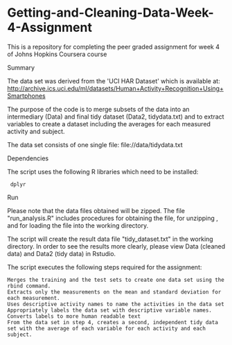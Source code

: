 # Getting-and-Cleaning-Data-Week-4-Assignment
This is a repository for completing the peer graded assignment for week 4 of Johns Hopkins Coursera course

Summary

The data set was derived from the 'UCI HAR Dataset' which is available at:
http://archive.ics.uci.edu/ml/datasets/Human+Activity+Recognition+Using+Smartphones

The purpose of the code is to merge subsets of the data into an intermediary (Data) and final tidy dataset (Data2, tidydata.txt) and to 
extract variables to create a dataset including the averages for each measured activity and subject.

The data set consists of one single file:
file://data/tidydata.txt

Dependencies

The script uses the following R libraries which need to be installed:

     dplyr
    
Run

Please note that the data files obtained will be zipped.  The file "run_analysis.R" includes procedures for obtaining the file, for unzipping ,
and for loading the file into the working directory.

The script will create the result data file "tidy_dataset.txt" in the working directory. In order to see the results more clearly, please view 
Data (cleaned data) and Data2 (tidy data) in Rstudio.

The script executes the following steps required for the assignment:

    Merges the training and the test sets to create one data set using the rbind command.
    Extracts only the measurements on the mean and standard deviation for each measurement. 
    Uses descriptive activity names to name the activities in the data set 
    Appropriately labels the data set with descriptive variable names. Converts labels to more human readable text
    From the data set in step 4, creates a second, independent tidy data set with the average of each variable for each activity and each subject. 
